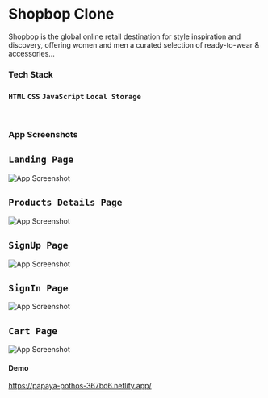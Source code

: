 # Shopbop Clone

Shopbop is the global online retail destination for style inspiration and discovery,
offering women and men a curated selection of ready-to-wear & accessories...

### Tech Stack

### `HTML` `CSS` `JavaScript` `Local Storage`

<br/>

### App Screenshots

## `Landing Page`

![App Screenshot](https://i.postimg.cc/DZhT62kD/Screenshot-1.png)

## `Products Details Page`

![App Screenshot](https://i.postimg.cc/G3MW8P26/Screenshot-5.png)

## `SignUp Page`

![App Screenshot](https://i.postimg.cc/TYsvSjvn/Screenshot-2.png)

## `SignIn Page`

![App Screenshot](https://i.postimg.cc/kgtPdV7z/Screenshot-3.png)

## `Cart Page`

![App Screenshot](https://i.postimg.cc/PxyBMYMp/Screenshot-7.png)
<br />

#### Demo

https://papaya-pothos-367bd6.netlify.app/
